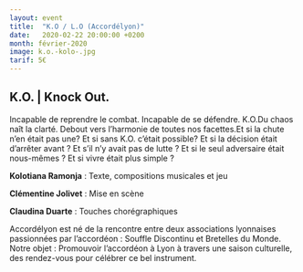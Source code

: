 ```yaml
---
layout: event
title:  "K.O / L.O (Accordélyon)"
date:   2020-02-22 20:00:00 +0200
month: février-2020
image: k.o.-kolo-.jpg
tarif: 5€
---
```


## K.O. | Knock Out.

Incapable de reprendre le combat.
Incapable de se défendre.
K.O.Du chaos naît la clarté.
Debout vers l’harmonie de toutes nos facettes.Et si la chute n’en était pas une?
Et si sans K.O. c’était possible?
Et si la décision était d’arrêter avant ?
Et s’il n’y avait pas de lutte ?
Et si le seul adversaire était nous-mêmes ?
Et si vivre était plus simple ?


**Kolotiana Ramonja** : Texte, compositions musicales et jeu

**Clémentine Jolivet** : Mise en scène

**Claudina Duarte** : Touches chorégraphiques

Accordélyon est né de la rencontre entre deux associations lyonnaises passionnées par l’accordéon : Souffle Discontinu et Bretelles du Monde. Notre objet : Promouvoir l’accordéon à Lyon à travers une saison culturelle, des rendez-vous pour célébrer ce bel instrument.